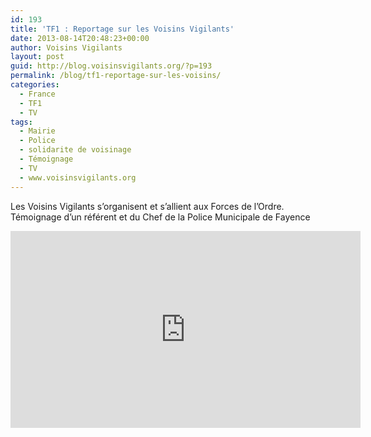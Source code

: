```yaml
---
id: 193
title: 'TF1 : Reportage sur les Voisins Vigilants'
date: 2013-08-14T20:48:23+00:00
author: Voisins Vigilants
layout: post
guid: http://blog.voisinsvigilants.org/?p=193
permalink: /blog/tf1-reportage-sur-les-voisins/
categories:
  - France
  - TF1
  - TV
tags:
  - Mairie
  - Police
  - solidarite de voisinage
  - Témoignage
  - TV
  - www.voisinsvigilants.org
---
```

Les Voisins Vigilants s&rsquo;organisent et s&rsquo;allient aux Forces de l&rsquo;Ordre. Témoignage d&rsquo;un référent et du Chef de la Police Municipale de Fayence  

<iframe width="560" height="315" src="https://www.youtube.com/embed/j6zimZd3hgI" frameborder="0" allow="accelerometer; autoplay; encrypted-media; gyroscope; picture-in-picture" allowfullscreen></iframe>
